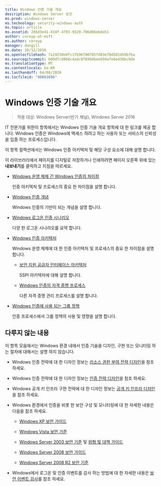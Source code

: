 ```yaml
---
title: Windows 인증 기술 개요
description: Windows Server 보안
ms.prod: windows-server
ms.technology: security-windows-auth
ms.topic: article
ms.assetid: 286d3e41-434f-4703-9320-706d06ebda51
author: coreyp-at-msft
ms.author: coreyp
manager: dongill
ms.date: 10/12/2016
ms.openlocfilehash: 7a19230e0fc1fb96700785fd83e70d501d59b76a
ms.sourcegitcommit: b00d7c8968c4adc8f699dbee694afe6ed36bc9de
ms.translationtype: MT
ms.contentlocale: ko-KR
ms.lasthandoff: 04/08/2020
ms.locfileid: "80861696"
---
```

# <a name="windows-authentication-technical-overview"></a>Windows 인증 기술 개요

>적용 대상: Windows Server(반기 채널), Windows Server 2016

IT 전문가를 위한이 항목에서는 Windows 인증 기술 개요 항목에 대 한 링크를 제공 합니다. Windows 인증은 Windows에 액세스 하려고 하는 사용자 또는 서비스의 신뢰성을 입증 하는 프로세스입니다.

이 항목 컬렉션에서는 Windows 인증 아키텍처 및 해당 구성 요소에 대해 설명 합니다.

이 라이브러리에서 페이지를 디지털로 저장하거나 인쇄하려면 페이지 오른쪽 위에 있는 **내보내기**를 클릭하고 지침을 따르세요.

-   [Windows 운영 체제 간 Windows 인증의 차이점](https://technet.microsoft.com/library/dn169017.aspx)

    인증 아키텍처 및 프로세스의 중요 한 차이점을 설명 합니다.

-   [Windows 인증 개념](https://technet.microsoft.com/library/dn169018.aspx)

    Windows 인증의 기반이 되는 개념을 설명 합니다.

-   [Windows 로그온 인증 시나리오](https://technet.microsoft.com/library/dn169020.aspx)

    다양 한 로그온 시나리오를 요약 합니다.

-   [Windows 인증 아키텍처](https://technet.microsoft.com/library/dn169024.aspx)

    Windows 운영 체제에 대 한 인증 아키텍처 및 프로세스의 중요 한 차이점을 설명 합니다.

    -   [보안 지원 공급자 인터페이스 아키텍처](https://technet.microsoft.com/library/dn169026.aspx)

        SSPI 아키텍처에 대해 설명 합니다.

    -   [Windows 인증의 자격 증명 프로세스](https://technet.microsoft.com/library/dn169014.aspx)

        다른 자격 증명 관리 프로세스를 설명 합니다.

-   [Windows 인증에 사용 되는 그룹 정책](https://technet.microsoft.com/library/dn169021.aspx)

    인증 프로세스에서 그룹 정책의 사용 및 영향을 설명 합니다.

## <a name="what-is-not-covered"></a>다루지 않는 내용
이 항목 모음에서는 Windows 환경 내에서 인증 기술을 디자인, 구현 또는 모니터링 하는 절차에 대해서는 설명 하지 않습니다.

-   Windows 인증 전략에 대 한 디자인 정보는 [리소스 권한 부여 전략 디자인](https://technet.microsoft.com/library/cc783368.aspx)을 참조 하세요.

-   Windows 인증 전략에 대 한 디자인 정보는 [인증 전략 디자인](https://technet.microsoft.com/library/cc758124.aspx)을 참조 하세요.

-   Windows 공개 키 인프라 구현 전략에 대 한 디자인 정보는 [공개 키 인프라 디자인](https://technet.microsoft.com/library/cc773138.aspx)을 참조 하세요.

-   Windows 환경에서 인증을 비롯 한 보안 구성 및 모니터링에 대 한 자세한 내용은 다음을 참조 하세요.

    -   [Windows XP 보안 가이드](https://www.microsoft.com/download/details.aspx?id=962)

    -   [Windows Vista 보안 기준](https://technet.microsoft.com/library/dd450978.aspx)

    -   [Windows Server 2003 보안 기준](https://technet.microsoft.com/library/cc163140.aspx) 및 [위협 및 대책 가이드](https://technet.microsoft.com/library/dd162275.aspx)

    -   [Windows Server 2008 보안 가이드](https://www.microsoft.com/download/details.aspx?id=17606)

    -   [Windows Server 2008 R2 보안 기준](https://technet.microsoft.com/library/gg236605.aspx)

-   Windows에서 로그온 및 인증 이벤트를 감사 하는 방법에 대 한 자세한 내용은 [보안 이벤트 감사](https://technet.microsoft.com/library/cc776394.aspx)를 참조 하세요.



